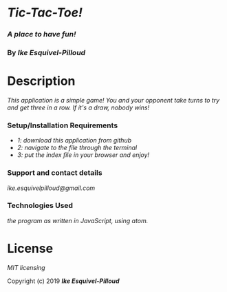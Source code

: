 # _Tic-Tac-Toe!_

### _A place to have fun!_

### By _**Ike Esquivel-Pilloud**_

# Description

_This application is a simple game! You and your opponent take turns to try and get three in a row. If it's a draw, nobody wins!_

### Setup/Installation Requirements

* _1: download this application from github_
* _2: navigate to the file through the terminal_
* _3: put the index file in your browser and enjoy!_

### Support and contact details

_ike.esquivelpilloud@gmail.com_

### Technologies Used

_the program as written in JavaScript, using atom._

# License

_MIT licensing_

Copyright (c) 2019 **_Ike Esquivel-Pilloud_**
